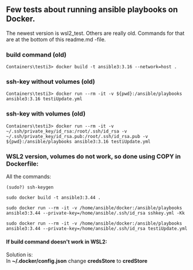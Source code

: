 ## Few tests about running ansible playbooks on Docker.
The newest version is wsl2_test. Others are really old.
Commands for that are at the bottom of this readme.md -file.

### build command (old)
```
Containers\testi3> docker build -t ansible3:3.16 --network=host .
```
### ssh-key without volumes (old)
```
Containers\testi3> docker run --rm -it -v ${pwd}:/ansible/playbooks ansible3:3.16 testiUpdate.yml
```
### ssh-key with volumes (old)
```
Containers\testi3> docker run --rm -it -v ~/.ssh/private_key/id_rsa:/root/.ssh/id_rsa -v ~/.ssh/private_key/id_rsa.pub:/root/.ssh/id_rsa.pub -v ${pwd}:/ansible/playbooks ansible3:3.16 testiUpdate.yml
```

### WSL2 version, volumes do not work, so done using COPY in Dockerfile:
All the commands:

```
(sudo?) ssh-keygen 
```
```
sudo docker build -t ansible3:3.44 .
```
```
sudo docker run --rm -it -v /home/ansible/docker:/ansible/playbooks ansible3:3.44 --private-key=/home/ansible/.ssh/id_rsa sshkey.yml -Kk
```
```
sudo docker run --rm -it -v /home/ansible/docker:/ansible/playbooks ansible3:3.44 --private-key=/home/ansible/.ssh/id_rsa testiUpdate.yml
```

#### If build command doesn't work in WSL2:
Solution is:  
In **~/.docker/config.json** change **credsStore** to **credStore**
